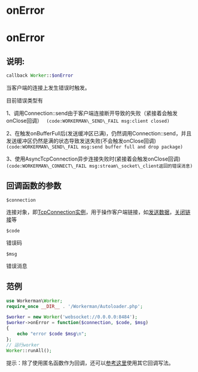 # onError

# onError

## 说明:


```php 
callback Worker::$onError

```
当客户端的连接上发生错误时触发。

目前错误类型有

1、调用Connection::send由于客户端连接断开导致的失败（紧接着会触发onClose回调） ```
(code:WORKERMAN\_SEND\_FAIL msg:client closed)```

2、在触发onBufferFull后(发送缓冲区已满)，仍然调用Connection::send，并且发送缓冲区仍然是满的状态导致发送失败(不会触发onClose回调)```
(code:WORKERMAN\_SEND\_FAIL msg:send buffer full and drop package)```

3、使用AsyncTcpConnection异步连接失败时(紧接着会触发onClose回调) ```
(code:WORKERMAN\_CONNECT\_FAIL msg:stream\_socket\_client返回的错误消息)```

## 回调函数的参数

`$connection`

连接对象，即[TcpConnection实例](315157)，用于操作客户端链接，如[发送数据](315165)，[关闭链接](315168)等

`$code`

错误码

`$msg`

错误消息

## 范例


```php 
use Workerman\Worker;
require_once __DIR__ . '/Workerman/Autoloader.php';

$worker = new Worker('websocket://0.0.0.0:8484');
$worker->onError = function($connection, $code, $msg)
{
    echo "error $code $msg\n";
};
// 运行worker
Worker::runAll();

```
提示：除了使用匿名函数作为回调，还可以[参考这里](370558)使用其它回调写法。